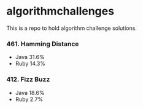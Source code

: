# algorithmchallenges
This is a repo to hold algorithm challenge solutions.

### 461. Hamming Distance
* Java 31.6%
* Ruby 14.3%

### 412. Fizz Buzz
* Java 18.6%
* Ruby  2.7%

##
